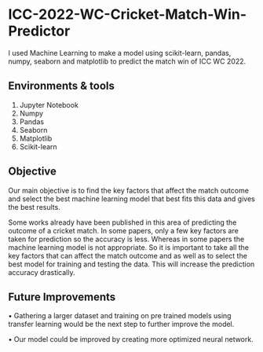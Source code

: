# ICC-2022-WC-Cricket-Match-Win-Predictor

I used Machine Learning to make a model using scikit-learn, pandas, numpy, seaborn and matplotlib to predict the match win of ICC WC 2022.

## Environments & tools
1. Jupyter Notebook
2. Numpy
3. Pandas
4. Seaborn
5. Matplotlib
6. Scikit-learn

## Objective
Our main objective is to find the key factors that affect the match outcome and
select the best machine learning model that best fits this data and gives the best
results. 

Some works already have been published in this area of predicting the outcome of a cricket
match. In some papers, only a few key factors are taken for prediction so the
accuracy is less. Whereas in some papers the machine learning model is not
appropriate. So it is important to take all the key factors that can affect the match
outcome and as well as to select the best model for training and testing the data.
This will increase the prediction accuracy drastically.

## Future Improvements
•	Gathering a larger dataset and training on pre trained models using transfer learning would be the next step to further improve the model.

•	Our model could be improved by creating more optimized neural network.
